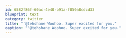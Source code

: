```yaml
---
id: 6582f86f-60ac-4e40-b91a-f050a8cdcd33
blueprint: text
category: twitter
title: "'@tehshane Woohoo. Super excited for you."
caption: "'@tehshane Woohoo. Super excited for you."
---
```

